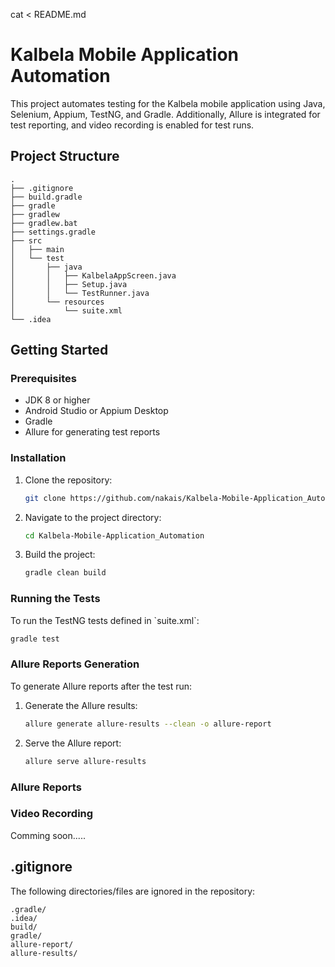 cat <<EOL > README.md
# Kalbela Mobile Application Automation

This project automates testing for the Kalbela mobile application using Java, Selenium, Appium, TestNG, and Gradle. Additionally, Allure is integrated for test reporting, and video recording is enabled for test runs.

## Project Structure

```
.
├── .gitignore
├── build.gradle
├── gradle
├── gradlew
├── gradlew.bat
├── settings.gradle
├── src
│   ├── main
│   └── test
│       ├── java
│       │   ├── KalbelaAppScreen.java
│       │   ├── Setup.java
│       │   └── TestRunner.java
│       └── resources
│           └── suite.xml
└── .idea
```

## Getting Started

### Prerequisites

- JDK 8 or higher
- Android Studio or Appium Desktop
- Gradle
- Allure for generating test reports

### Installation

1. Clone the repository:
   ```bash
   git clone https://github.com/nakais/Kalbela-Mobile-Application_Automation.git
   ```

2. Navigate to the project directory:
   ```bash
   cd Kalbela-Mobile-Application_Automation
   ```

3. Build the project:
   ```bash
   gradle clean build
   ```

### Running the Tests

To run the TestNG tests defined in \`suite.xml\`:

```bash
gradle test
```

### Allure Reports Generation

To generate Allure reports after the test run:

1. Generate the Allure results:
   ```bash
   allure generate allure-results --clean -o allure-report
   ```

2. Serve the Allure report:
    ```bash
   allure serve allure-results
   ```
### Allure Reports


### Video Recording
Comming soon.....

## .gitignore

The following directories/files are ignored in the repository:

```
.gradle/
.idea/
build/
gradle/
allure-report/
allure-results/
```
